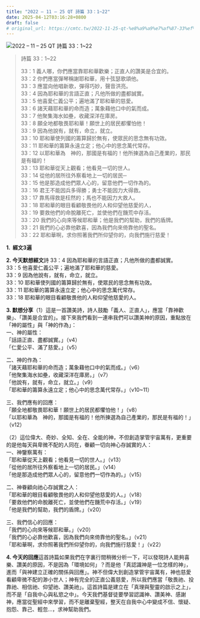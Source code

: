 ```yaml
---
title: "2022 – 11 – 25 QT 詩篇 33：1~22"
date: 2025-04-12T03:16:28+0800
draft: false
# original_url: https://cmtc.tw/2022-11-25-qt-%e8%a9%a9%e7%af%87-33%ef%bc%9a122
---
```


![2022 – 11 – 25 QT 詩篇 33：1~22](/images/qt.jpg  "2022 – 11 – 25 QT 詩篇 33：1~22")

> 詩篇 33：1~22
>
> 33：1 義人哪，你們應當靠耶和華歡樂；正直人的讚美是合宜的。  
> 33：2 你們應當彈琴稱謝耶和華，用十弦瑟歌頌他。  
> 33：3 應當向他唱新歌，彈得巧妙，聲音洪亮。  
> 33：4 因為耶和華的言語正直；凡他所做的盡都誠實。  
> 33：5 他喜愛仁義公平；遍地滿了耶和華的慈愛。  
> 33：6 諸天藉耶和華的命而造；萬象藉他口中的氣而成。  
> 33：7 他聚集海水如壘，收藏深洋在庫房。  
> 33：8 願全地都敬畏耶和華！願世上的居民都懼怕他！  
> 33：9 因為他說有，就有，命立，就立。  
> 33：10 耶和華使列國的籌算歸於無有，使眾民的思念無有功效。  
> 33：11 耶和華的籌算永遠立定；他心中的思念萬代常存。  
> 33：12 以耶和華為　神的，那國是有福的！他所揀選為自己產業的，那民是有福的！  
> 33：13 耶和華從天上觀看；他看見一切的世人。  
> 33：14 從他的居所往外察看地上一切的居民─  
> 33：15 他是那造成他們眾人心的，留意他們一切作為的。  
> 33：16 君王不能因兵多得勝；勇士不能因力大得救。  
> 33：17 靠馬得救是枉然的；馬也不能因力大救人。  
> 33：18 耶和華的眼目看顧敬畏他的人和仰望他慈愛的人，  
> 33：19 要救他們的命脫離死亡，並使他們在饑荒中存活。  
> 33：20 我們的心向來等候耶和華；他是我們的幫助，我們的盾牌。  
> 33：21 我們的心必靠他歡喜，因為我們向來倚靠他的聖名。  
> 33：22 耶和華啊，求你照著我們所仰望你的，向我們施行慈愛！

**1.  經文3遍**

**2. 今天默想經文**詩 33：4 因為耶和華的言語正直；凡他所做的盡都誠實。  
33：5 他喜愛仁義公平；遍地滿了耶和華的慈愛。  
33：9 因為他說有，就有，命立，就立。  
33：10 耶和華使列國的籌算歸於無有，使眾民的思念無有功效。  
33：11 耶和華的籌算永遠立定；他心中的思念萬代常存。  
33：18 耶和華的眼目看顧敬畏他的人和仰望他慈愛的人。

**3. 默想分享**（1）這是一首讚美詩，詩人鼓勵「義人、正直人」，應當「靠神歡樂」、「讚美是合宜的」。接下來我們看到一連串我們可以讚美神的原因，重點放在「神的屬性」與「神的作為」：  
一、神的屬性：  
「話語正直、盡都誠實。」（v4）  
「仁愛公平、滿了慈愛。」（v5）

二、神的作為：  
「諸天藉耶和華的命而造；萬象藉他口中的氣而成。」（v6）  
「他聚集海水如壘，收藏深洋在庫房。」（v7）  
「他說有，就有，命立，就立。」（v9）  
「耶和華的籌算永遠立定；他心中的思念萬代常存。」（v10~11）

三、我們應有的回應：  
「願全地都敬畏耶和華！願世上的居民都懼怕他！」（v8）  
「以耶和華為　神的，那國是有福的！他所揀選為自己產業的，那民是有福的！」（v12）

（2）這位偉大、奇妙、全知、全在、全能的神，不但創造掌管宇宙萬有，更重要的是他每天與卑微不配的人同在，眷顧一切向神心存誠實的人：  
一、神鑒察萬有：  
「耶和華從天上觀看；他看見一切的世人。」（v13）  
「從他的居所往外察看地上一切的居民。」（v14）  
「他是那造成他們眾人心的，留意他們一切作為的。」（v15）

二、神眷顧向祂心存誠實之人：  
「耶和華的眼目看顧敬畏他的人和仰望他慈愛的人。」（v18）  
「要救他們的命脫離死亡，並使他們在饑荒中存活。」（v19）  
「他是我們的幫助，我們的盾牌。」（v20）

三、我們信心的回應：  
「我們的心向來等候耶和華。」（v20）  
「我們的心必靠他歡喜，因為我們向來倚靠他的聖名。」（v21）  
「耶和華啊，求你照著我們所仰望你的，向我們施行慈愛！」（v22）

**4. 今天的回應**這首詩篇如果我們在字裏行間稍微分析一下，可以發現詩人能夠喜樂、讚美的原因，不是因為「環境如何」？而是他「真認識神是一位怎樣的神」，進而「與神建立正確的關係與回應」。神不但偉大到創造掌管宇宙萬有，神也慈愛看顧卑微不配的渺小世人；神有完全的正直公義慈愛，所以我們應當「敬畏祂、投靠祂、相信祂、仰望祂、讚美祂」。這首詩篇是建立在「真理與聖靈的啟示之上」，而不是「自我中心與私慾之中」。今天我們基督徒要學習認識神、讚美神、感謝神，應當從聖經中來學習，而不是離棄聖經，整天在自我中心中變成不信、懷疑、抱怨、靠己、輕忽…，求神幫助我們。